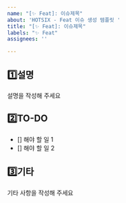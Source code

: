 ```yaml
---
name: "[✨ Feat]: 이슈제목"
about: 'HOTSIX - Feat 이슈 생성 템플릿 '
title: "[✨ Feat]: 이슈제목"
labels: "✨ Feat"
assignees: ''

---
```


## 1️⃣설명
설명을 작성해 주세요

## 2️⃣TO-DO
- [] 해야 할 일 1
- [] 해야 할 일 2

## 3️⃣기타
기타 사항을 작성해 주세요
